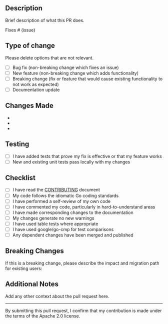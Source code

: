 <!-- markdownlint-disable-next-line MD041 -->
## Description

Brief description of what this PR does.

Fixes # (issue)

## Type of change

Please delete options that are not relevant.

- [ ] Bug fix (non-breaking change which fixes an issue)
- [ ] New feature (non-breaking change which adds functionality)
- [ ] Breaking change (fix or feature that would cause existing functionality to not work as expected)
- [ ] Documentation update

## Changes Made

-
-
-

## Testing

- [ ] I have added tests that prove my fix is effective or that my feature works
- [ ] New and existing unit tests pass locally with my changes

## Checklist

- [ ] I have read the [CONTRIBUTING](https://github.com/terr4m/terraform-provider-utils/blob/main/CONTRIBUTING.md) document
- [ ] My code follows the idiomatic Go coding standards
- [ ] I have performed a self-review of my own code
- [ ] I have commented my code, particularly in hard-to-understand areas
- [ ] I have made corresponding changes to the documentation
- [ ] My changes generate no new warnings
- [ ] I have used table tests where appropriate
- [ ] I have used google/go-cmp for test comparisons
- [ ] Any dependent changes have been merged and published

## Breaking Changes

If this is a breaking change, please describe the impact and migration path for existing users:

## Additional Notes

Add any other context about the pull request here.

---

By submitting this pull request, I confirm that my contribution is made under the terms of the Apache 2.0 license.
